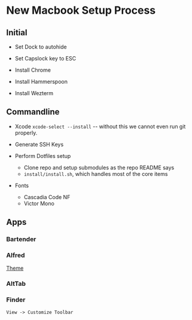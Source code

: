 # New Macbook Setup Process

## Initial

- Set Dock to autohide
- Set Capslock key to ESC

- Install Chrome
- Install Hammerspoon
- Install Wezterm

## Commandline

- Xcode
    `xcode-select --install` -- without this we cannot even run git properly.

- Generate SSH Keys
- Perform Dotfiles setup
    - Clone repo and setup submodules as the repo README says
    - `install/install.sh`, which handles most of the core items

- Fonts
    - Cascadia Code NF
    - Victor Mono

## Apps

### Bartender

### Alfred

[Theme](https://github.com/AlexMartinFR/mojave-alfred-accented-themes?tab=readme-ov-file)

### AltTab

### Finder

`View -> Customize Toolbar`
